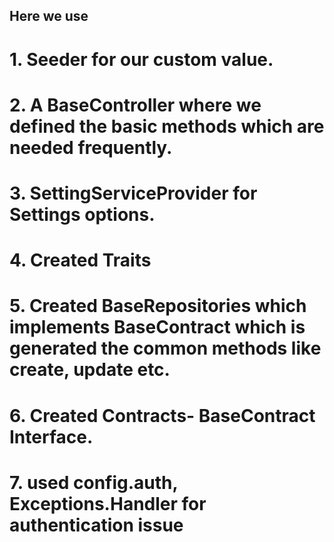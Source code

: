 ## Here we use

# 1. Seeder for our custom value.
# 2. A BaseController where we defined the basic methods which are needed frequently.
# 3. SettingServiceProvider for Settings options.
# 4. Created Traits 
# 5. Created BaseRepositories which implements BaseContract which is generated the common methods like create, update etc.
# 6. Created Contracts- BaseContract Interface.
# 7. used config.auth, Exceptions.Handler for authentication issue